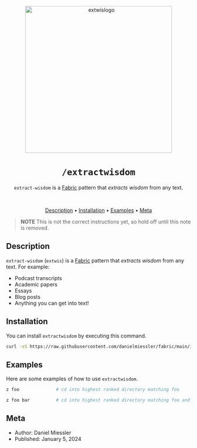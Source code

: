 <div align="center">

<img src="https://beehiiv-images-production.s3.amazonaws.com/uploads/asset/file/2012aa7c-a939-4262-9647-7ab614e02601/extwis-logo-miessler.png?t=1704502975" alt="extwislogo" width="400" height="400"/>

# `/extractwisdom`

`extract-wisdom` is a [Fabric](https://github.com/danielmiessler/fabric) pattern that _extracts wisdom_ from any text.

<br />

[Description](#description) •
[Installation](#installation) •
[Examples](#examples) •
[Meta](#meta)

</div>

> **NOTE**
> This is not the correct instructions yet, so hold off until this note is removed.

## Description

`extract-wisdom` (`extwis`) is a [Fabric](https://github.com/danielmiessler/fabric) pattern that _extracts wisdom_ from any text. For example:

- Podcast transcripts
- Academic papers
- Essays
- Blog posts
- Anything you can get into text!

## Installation

You can install `extractwisdom` by executing this command.

```sh
curl -sS https://raw.githubusercontent.com/danielmiessler/fabric/main/install.sh | bash
```

## Examples

Here are some examples of how to use `extractwisdom`.

```sh
z foo              # cd into highest ranked directory matching foo
```

```sh
z foo bar          # cd into highest ranked directory matching foo and bar
```

## Meta

- Author: Daniel Miessler
- Published: January 5, 2024
